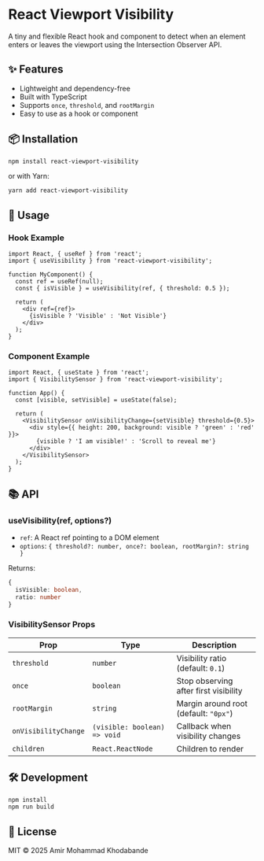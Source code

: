 
# React Viewport Visibility

A tiny and flexible React hook and component to detect when an element enters or leaves the viewport using the Intersection Observer API.

## ✨ Features

- Lightweight and dependency-free
- Built with TypeScript
- Supports `once`, `threshold`, and `rootMargin`
- Easy to use as a hook or component

## 📦 Installation

```bash
npm install react-viewport-visibility
```

or with Yarn:

```bash
yarn add react-viewport-visibility
```

## 🚀 Usage

### Hook Example

```tsx
import React, { useRef } from 'react';
import { useVisibility } from 'react-viewport-visibility';

function MyComponent() {
  const ref = useRef(null);
  const { isVisible } = useVisibility(ref, { threshold: 0.5 });

  return (
    <div ref={ref}>
      {isVisible ? 'Visible' : 'Not Visible'}
    </div>
  );
}
```

### Component Example

```tsx
import React, { useState } from 'react';
import { VisibilitySensor } from 'react-viewport-visibility';

function App() {
  const [visible, setVisible] = useState(false);

  return (
    <VisibilitySensor onVisibilityChange={setVisible} threshold={0.5}>
      <div style={{ height: 200, background: visible ? 'green' : 'red' }}>
        {visible ? 'I am visible!' : 'Scroll to reveal me'}
      </div>
    </VisibilitySensor>
  );
}
```

## 📚 API

### useVisibility(ref, options?)

- `ref`: A React ref pointing to a DOM element
- `options`: `{ threshold?: number, once?: boolean, rootMargin?: string }`

Returns:
```ts
{
  isVisible: boolean,
  ratio: number
}
```

### VisibilitySensor Props

| Prop                | Type                                  | Description                            |
|---------------------|---------------------------------------|----------------------------------------|
| `threshold`         | `number`                              | Visibility ratio (default: `0.1`)      |
| `once`              | `boolean`                             | Stop observing after first visibility  |
| `rootMargin`        | `string`                              | Margin around root (default: `"0px"`)  |
| `onVisibilityChange`| `(visible: boolean) => void`          | Callback when visibility changes       |
| `children`          | `React.ReactNode`                     | Children to render                     |

## 🛠 Development

```bash
npm install
npm run build
```

## 📝 License

MIT © 2025 Amir Mohammad Khodabande
